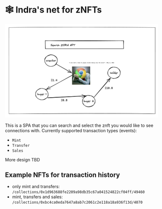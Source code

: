 # 🕸️ Indra's net for zNFTs

![Mockup Header Image](./mockup.png)

This is a SPA that you can search and select the znft you would like to see connections with. Currently supported transaction types (events):

- `Mint`
- `Transfer`
- `Sales`

More design TBD

## Example NFTs for transaction history

- only mint and transfers: `/collections/0x1d963688fe2209a98db35c67a041524822cf04ff/49460`
- mint, transfers and sales: `/collections/0xbc4ca0eda7647a8ab7c2061c2e118a18a936f13d/4070`
